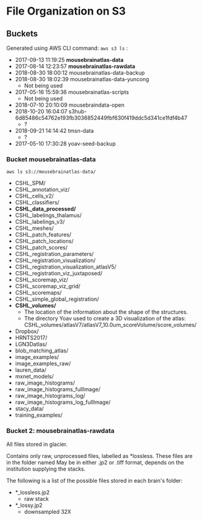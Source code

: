 # File Organization on S3

## Buckets

 Generated using AWS CLI command: `aws s3 ls` :
* 2017-09-13 11:19:25 __mousebrainatlas-data__
* 2017-08-14 12:23:57 __mousebrainatlas-rawdata__
* 2018-08-30 18:00:12 mousebrainatlas-data-backup
* 2018-08-30 18:02:39 mousebrainatlas-data-yuncong
  * Not being used
* 2017-05-16 15:59:36 mousebrainatlas-scripts
  * Not being used
* 2018-07-10 20:10:09 mousebraindata-open
* 2018-10-20 16:04:07 s3hub-6d85486c54762e193fb3036852449fbf630f419ddc5d341ce1fdf4b47
  * ?
* 2018-09-21 14:14:42 tmsn-data
  * ?
* 2017-05-10 17:30:28 yoav-seed-backup

### Bucket mousebrainatlas-data

`aws ls s3://mousebrainatlas-data/`
 
* CSHL_SPM/
* CSHL_annotation_viz/
* CSHL_cells_v2/
* CSHL_classifiers/
* __CSHL_data_processed/__
* CSHL_labelings_thalamus/
* CSHL_labelings_v3/
* CSHL_meshes/
* CSHL_patch_features/
* CSHL_patch_locations/
* CSHL_patch_scores/
* CSHL_registration_parameters/
* CSHL_registration_visualization/
* CSHL_registration_visualization_atlasV5/
* CSHL_registration_viz_juxtaposed/
* CSHL_scoremap_viz/
* CSHL_scoremap_viz_grid/
* CSHL_scoremaps/
* CSHL_simple_global_registration/
* __CSHL_volumes/__ 
   * The location of the information about the shape of the structures.
   * The directory Yoav used to create a 3D visualization of the atlas: CSHL_volumes/atlasV7/atlasV7_10.0um_scoreVolume/score_volumes/
* Dropbox/
* HRNTS2017/
* LGN3Datlas/
* blob_matching_atlas/
* image_examples/
* image_examples_raw/
* lauren_data/
* mxnet_models/
* raw_image_histograms/
* raw_image_histograms_fullImage/
* raw_image_histograms_log/
* raw_image_histograms_log_fullImage/
* stacy_data/
* training_examples/ 
    
    
### Bucket 2: mousebrainatlas-rawdata

All files stored in glacier.

Contains only raw, unprocessed files, labelled as *lossless. These files are in the folder named May be in either .jp2 or .tiff format, depends on the institution supplying the stacks.

The following is a list of the possible files stored in each brain's folder:
- *_lossless.jp2 
  - raw stack
- *_lossy.jp2    
  - downsampled 32X
